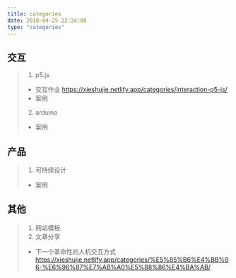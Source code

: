 ```yaml
---
title: categories
date: 2018-04-25 22:34:08
type: "categories"
---
```

## 交互
> 1. p5.js
> + 交互作业 <https://xieshujie.netlify.app/categories/interaction-p5-js/> 
> + 案例
> 2. arduino
> + 案例
## 产品
> 1. 可持续设计
> + 案例
## 其他
> 1. 网站模板
> 2. 文章分享
> + 下一个革命性的人机交互方式<https://xieshujie.netlify.app/categories/%E5%85%B6%E4%BB%96-%E6%96%87%E7%AB%A0%E5%88%86%E4%BA%AB/>